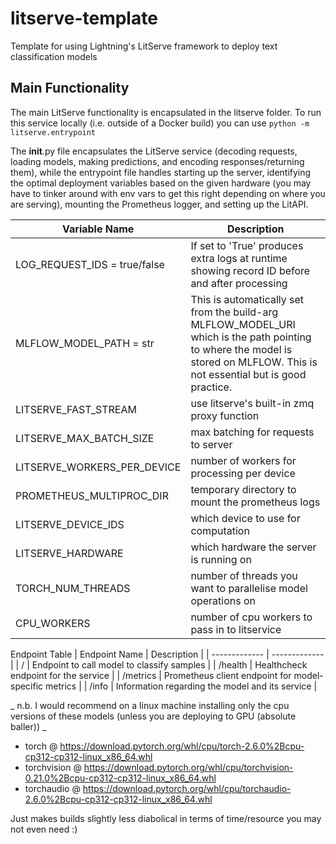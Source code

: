 # litserve-template
Template for using Lightning's LitServe framework to deploy text classification models

## Main Functionality

The main LitServe functionality is encapsulated in the litserve folder. To run this service locally (i.e. outside of a Docker build) you can use ``` python -m litserve.entrypoint ```

The __init__.py file encapsulates the LitServe service (decoding requests, loading models, making predictions, and encoding responses/returning them), while the entrypoint file handles starting up the server, identifying the optimal deployment variables based on the given hardware (you may have to tinker around with env vars to get this right depending on where you are serving), mounting the Prometheus logger, and setting up the LitAPI.

| Variable Name     | Description   |
| -------------     | ------------- |
| LOG_REQUEST_IDS = true/false   | If set to 'True' produces extra logs at runtime showing record ID before and after processing |
| MLFLOW_MODEL_PATH = str | This is automatically set from the build-arg MLFLOW_MODEL_URI which is the path pointing to where the model is stored on MLFLOW. This is not essential but is good practice. |
| LITSERVE_FAST_STREAM | use litserve's built-in zmq proxy function |
| LITSERVE_MAX_BATCH_SIZE | max batching for requests to server |
| LITSERVE_WORKERS_PER_DEVICE | number of workers for processing per device |
| PROMETHEUS_MULTIPROC_DIR | temporary directory to mount the prometheus logs |
| LITSERVE_DEVICE_IDS | which device to use for computation |
| LITSERVE_HARDWARE | which hardware the server is running on |
| TORCH_NUM_THREADS | number of threads you want to parallelise model operations on |
| CPU_WORKERS | number of cpu workers to pass in to litservice |

Endpoint Table
| Endpoint Name     | Description   |
| -------------     | ------------- |
| / | Endpoint to call model to classify samples | 
| /health | Healthcheck endpoint for the service |
| /metrics | Prometheus client endpoint for model-specific metrics |
| /info | Information regarding the model and its service |

_ n.b. I would recommend on a linux machine installing only the cpu versions of these models (unless you are deploying to GPU (absolute baller)) _

- torch @ https://download.pytorch.org/whl/cpu/torch-2.6.0%2Bcpu-cp312-cp312-linux_x86_64.whl
- torchvision @ https://download.pytorch.org/whl/cpu/torchvision-0.21.0%2Bcpu-cp312-cp312-linux_x86_64.whl
- torchaudio @ https://download.pytorch.org/whl/cpu/torchaudio-2.6.0%2Bcpu-cp312-cp312-linux_x86_64.whl

Just makes builds slightly less diabolical in terms of time/resource you may not even need :)